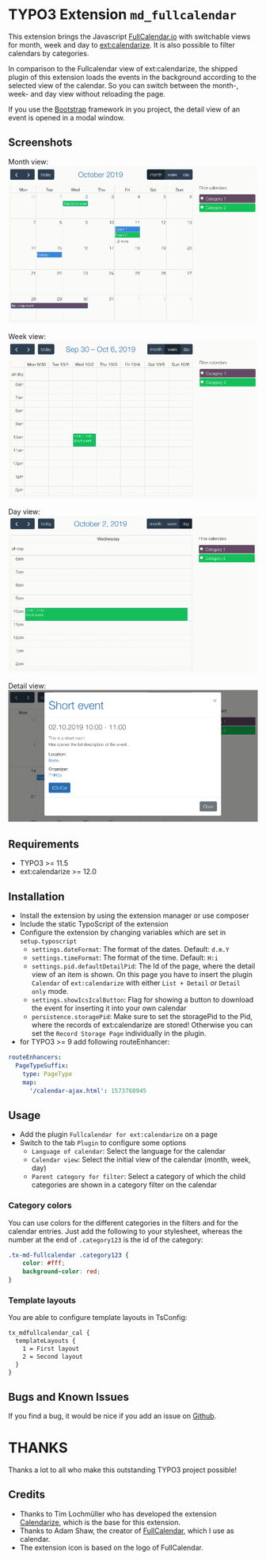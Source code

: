 # TYPO3 Extension ``md_fullcalendar``
 
This extension brings the Javascript [FullCalendar.io](https://fullcalendar.io/) with switchable views for month, week and day to [ext:calendarize](https://extensions.typo3.org/extension/calendarize/). It is also possible to filter calendars by categories.

In comparison to the Fullcalendar view of ext:calendarize, the shipped plugin of this extension loads the events in the background according to the selected view of the calendar. So you can switch between the month-, week- and day view without reloading the page.

If you use the [Bootstrap](https://getbootstrap.com/) framework in you project, the detail view of an event is opened in a modal window.

## Screenshots

Month view:
![Screenshot month](Documentation/Images/month.png?raw=true "Month view")

Week view:
![Screenshot month](Documentation/Images/week.png?raw=true "Week view")

Day view:
![Screenshot day](Documentation/Images/day.png?raw=true "Day view")

Detail view:
![Screenshot detail](Documentation/Images/detail.png?raw=true "Detail view")

## Requirements

- TYPO3 >= 11.5
- ext:calendarize >= 12.0

## Installation

- Install the extension by using the extension manager or use composer
- Include the static TypoScript of the extension
- Configure the extension by changing variables which are set in `setup.typoscript`
    - `settings.dateFormat`: The format of the dates. Default: `d.m.Y`
    - `settings.timeFormat`: The format of the time. Default: `H:i`
    - `settings.pid.defaultDetailPid`: The Id of the page, where the detail view of an item is shown. On this page you have to insert the plugin `Calendar` of `ext:calendarize` with either `List + Detail` or `Detail only` mode.
    - `settings.showIcsIcalButton`: Flag for showing a button to download the event for inserting it into your own calendar  
    - `persistence.storagePid`: Make sure to set the storagePid to the Pid, where the records of ext:calendarize are stored! Otherwise you can set the `Record Storage Page` individually in the plugin.
- for TYPO3 >= 9 add following routeEnhancer:

```yaml
routeEnhancers:
  PageTypeSuffix:
    type: PageType
    map:
      '/calendar-ajax.html': 1573760945
```

## Usage

- Add the plugin `Fullcalendar for ext:calendarize` on a page
- Switch to the tab `Plugin` to configure some options
    - `Language of calendar`: Select the language for the calendar
    - `Calendar view`: Select the initial view of the calendar (month, week, day)
    - `Parent category for filter`: Select a category of which the child categories are shown in a category filter on the calendar

### Category colors
You can use colors for the different categories in the filters and for the calendar entries.
Just add the following to your stylesheet, whereas the number at the end of `.category123` is the id of the category:
```css
.tx-md-fullcalendar .category123 {
    color: #fff;
    background-color: red;
}
```

### Template layouts

You are able to configure template layouts in TsConfig:

```
tx_mdfullcalendar_cal {
  templateLayouts {
    1 = First layout
    2 = Second layout
  }
}
```

## Bugs and Known Issues
If you find a bug, it would be nice if you add an issue on [Github](https://github.com/cdaecke/md_fullcalendar/issues).

# THANKS

Thanks a lot to all who make this outstanding TYPO3 project possible!

## Credits

- Thanks to Tim Lochmüller who has developed the extension [Calendarize](https://extensions.typo3.org/extension/calendarize/), which is the base for this extension.
- Thanks to Adam Shaw, the creator of [FullCalendar](https://fullcalendar.io/), which I use as calendar.
- The extension icon is based on the logo of FullCalendar.

